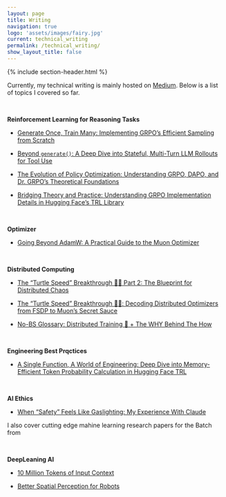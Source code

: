 ```yaml
---
layout: page
title: Writing
navigation: true
logo: 'assets/images/fairy.jpg'
current: technical_writing
permalink: /technical_writing/
show_layout_title: false
---
```


{% include section-header.html %}

Currently, my technical writing is mainly hosted on [Medium](https://medium.com/@jenwei0312). Below is a list of topics I covered so far.

<br>

**Reinforcement Learning for Reasoning Tasks**

- [Generate Once, Train Many: Implementing GRPO’s Efficient Sampling from Scratch](https://medium.com/@jenwei0312/generate-once-train-many-implementing-grpos-efficient-sampling-from-scratch-bab8bf7ad3ab)
  
- [Beyond `generate()`: A Deep Dive into Stateful, Multi-Turn LLM Rollouts for Tool Use](https://medium.com/@jenwei0312/beyond-generate-a-deep-dive-into-stateful-multi-turn-llm-rollouts-for-tool-use-336b00c99ac0)

- [The Evolution of Policy Optimization: Understanding GRPO, DAPO, and Dr. GRPO’s Theoretical Foundations](https://medium.com/@jenwei0312/the-evolution-of-policy-optimization-understanding-grpo-dapo-and-dr-3e758c54b2c6)

- [Bridging Theory and Practice: Understanding GRPO Implementation Details in Hugging Face’s TRL Library](https://medium.com/@jenwei0312/bridging-theory-and-practice-understanding-grpo-implementation-details-in-hugging-faces-trl-e2c8ae40b0f1)


<br>

**Optimizer**

- [Going Beyond AdamW: A Practical Guide to the Muon Optimizer](https://medium.com/@jenwei0312/when-safety-feels-like-gaslighting-my-experience-with-claude-166c8708e199)


<br>

**Distributed Computing**

- [The “Turtle Speed” Breakthrough 🐢✨ Part 2: The Blueprint for Distributed Chaos](https://medium.com/@jenwei0312/the-turtle-speed-breakthrough-part-2-the-blueprint-for-distributed-chaos-37fe343e7aa9)

- [The “Turtle Speed” Breakthrough 🐢✨: Decoding Distributed Optimizers from FSDP to Muon’s Secret Sauce](https://medium.com/@jenwei0312/the-turtle-speed-breakthrough-decoding-distributed-optimizers-from-fsdp-to-muons-secret-sauce-64fc76f20cd7)

- [No-BS Glossary: Distributed Training 🚀 + The WHY Behind The How](https://medium.com/@jenwei0312/no-bs-glossary-distributed-training-the-why-behind-the-how-6e5306e5acb4)


<br>

**Engineering Best Prqctices**

- [A Single Function, A World of Engineering: Deep Dive into Memory-Efficient Token Probability Calculation in Hugging Face TRL](https://medium.com/@jenwei0312/a-single-function-a-world-of-engineering-deep-dive-into-memory-efficient-token-probability-ea3a56dbd9fd)


<br>

**AI Ethics**

- [When “Safety” Feels Like Gaslighting: My Experience With Claude](https://medium.com/@jenwei0312/when-safety-feels-like-gaslighting-my-experience-with-claude-166c8708e199)


I also cover cutting edge mahine learning research papers for the Batch from 

<br>

**DeepLeaning AI**
- [10 Million Tokens of Input Context](https://www.deeplearning.ai/the-batch/atlas-a-transformer-like-architecture-can-process-a-context-window-as-large-as-ten-million-tokens/)

- [Better Spatial Perception for Robots](https://www.deeplearning.ai/the-batch/molmoact-creates-spatial-maps-for-robots-to-plot-their-actions-before-executing-text-directions/)

